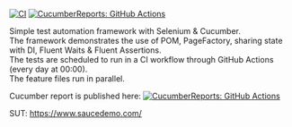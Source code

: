 [![CI](https://github.com/radradef/SauceDemo/actions/workflows/main.yml/badge.svg)](https://github.com/radradef/SauceDemo/actions/workflows/main.yml)
[![CucumberReports: GitHub Actions](https://messages.cucumber.io/api/report-collections/ec306c93-4a72-4b89-b1ea-85ac3752222f/badge)](https://reports.cucumber.io/report-collections/ec306c93-4a72-4b89-b1ea-85ac3752222f)

Simple test automation framework with Selenium & Cucumber.\
The framework demonstrates the use of POM, PageFactory, sharing state with DI, Fluent Waits & Fluent Assertions.\
The tests are scheduled to run in a CI workflow through GitHub Actions (every day at 00:00).\
The feature files run in parallel.

Cucumber report is published here: [![CucumberReports: GitHub Actions](https://messages.cucumber.io/api/report-collections/ec306c93-4a72-4b89-b1ea-85ac3752222f/badge)](https://reports.cucumber.io/report-collections/ec306c93-4a72-4b89-b1ea-85ac3752222f)

SUT: https://www.saucedemo.com/

